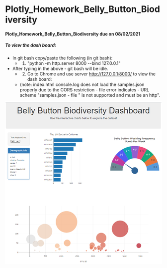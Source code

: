 # Plotly_Homework_Belly_Button_Biodiversity
#### Plotly_Homework_Belly_Button_Biodiversity due on 08/02/2021

##### To view the dash board:

- In git bash copy/paste the following (in git bash): 
  - 1)  "python -m http.server 8000 --bind 127.0.0.1"
- After typing in the above - git bash will be idle. 
  -  2) Go to Chrome and use server http://127.0.0.1:8000/ to view the dash board:
  -  (note: index.html console.log does not load the samples.json properly due to the CORS restriction - file error indicates -  URL scheme "samples.json - file " is not supported and must be an http".


![ ](Images/Dashboard.png)
